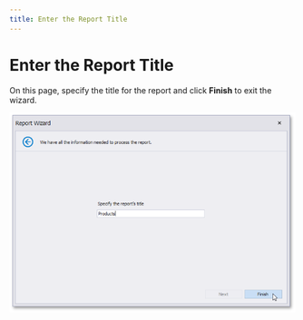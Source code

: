 ```yaml
---
title: Enter the Report Title
---
```

# Enter the Report Title
On this page, specify the title for the report and click **Finish** to exit the wizard.

![eurd-win-reportwizard_specifyreporttitle](../../../../../../images/eurd-win-reportwizard_specifyreporttitle.png)